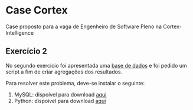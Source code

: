 # **Case Cortex**

Case proposto para a vaga de Engenheiro de Software Pleno na Cortex-Intelligence


## **Exercício 2**

No segundo exercício foi apresentada uma [base de dados](https://docs.google.com/spreadsheets/d/1CELbpon5O66OkW3fXIl36gJ8P7thUBKrRag_QP0Uwfg/edit#gid=1297471854) e foi pedido um script a fim de criar agregações dos resultados.

Para resolver este problema, deve-se instalar o seguinte:

1. MySQL: dispoível para download [aqui](https://www.mysql.com/downloads/)
2. Python: dispoível para download [aqui](https://www.python.org/downloads/)


